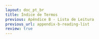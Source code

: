 ```yaml
---
layout: doc_pt_br
title: Índice de Termos
previous: Apêndice B - Lista de Leitura
previous_url: appendix-b-reading-list
review: true
---
```

